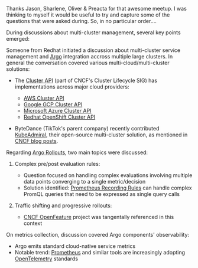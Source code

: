 Thanks Jason, Sharlene, Oliver & Preacta for that awesome meetup. I was thinking to myself it would be useful to try and capture some of the questions that were asked during. So, in no particular order....

During discussions about multi-cluster management, several key points emerged:

Someone from Redhat initiated a discussion about multi-cluster service management and [Argo](https://argoproj.github.io/) integration accross multiple large clusters. In general the conversation covered various multi-cloud/multi-cluster solutions:

- The [Cluster API](https://cluster-api.sigs.k8s.io/) (part of CNCF's Cluster Lifecycle SIG) has implementations across major cloud providers:
  - [AWS Cluster API](https://cluster-api-aws.sigs.k8s.io/)
  - [Google GCP Cluster API](https://github.com/kubernetes-sigs/cluster-api-provider-gcp)
  - [Microsoft Azure Cluster API](https://capz.sigs.k8s.io/)
  - [Redhat OpenShift Cluster API](https://github.com/openshift/cluster-api-provider-openshift)

- ByteDance (TikTok's parent company) recently contributed [KubeAdmiral](https://github.com/kubewharf/kubeadmiral), their open-source multi-cluster solution, as mentioned in [CNCF blog posts](https://www.cncf.io/blog/2023/08/08/kubeadmiral-a-reliable-multi-cluster-solution/).

Regarding [Argo Rollouts](https://argoproj.github.io/argo-rollouts/), two main topics were discussed:

1. Complex pre/post evaluation rules:
   - Question focused on handling complex evaluations involving multiple data points converging to a single metric/decision
   - Solution identified: [Prometheus Recording Rules](https://prometheus.io/docs/prometheus/latest/configuration/recording_rules/) can handle complex PromQL queries that need to be expressed as single query calls

2. Traffic shifting and progressive rollouts:
   - [CNCF OpenFeature](https://openfeature.dev/) project was tangentally referenced in this context

On metrics collection, discussion covered Argo components' observability:
- Argo emits standard cloud-native service metrics
- Notable trend: [Prometheus](https://prometheus.io/) and similar tools are increasingly adopting [OpenTelemetry](https://opentelemetry.io/) standards